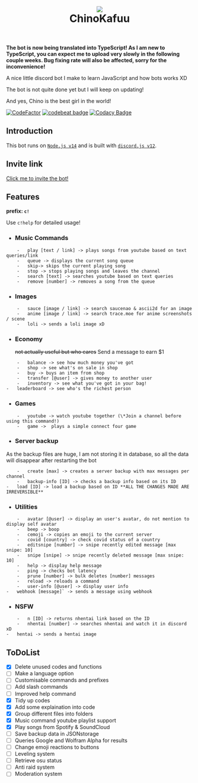 <h1 align="center">
  <a href="https://github.com/ChinHongTan/ChinoKafuu"><img src="https://media.discordapp.net/attachments/761941062842449944/869577832412631060/71102294_p0.png" avtar_c_icon"></a>
  <br>
  ChinoKafuu
  <br>
  <br>
</h1>

**The bot is now being translated into TypeScript! As I am new to TypeScript, you can expect me to upload very slowly in the following couple weeks. Bug fixing rate will also be affected, sorry for the inconvenience!**

A nice little discord bot I make to learn JavaScript and how bots works XD

The bot is not quite done yet but I will keep on updating!

And yes, Chino is the best girl in the world!

[![CodeFactor](https://www.codefactor.io/repository/github/chinhongtan/chinokafuu/badge/main)](https://www.codefactor.io/repository/github/chinhongtan/chinokafuu/overview/main)
[![codebeat badge](https://codebeat.co/badges/756b4af6-5758-4bdd-b34b-c312e8f6cf7a)](https://codebeat.co/projects/github-com-chinhongtan-chinokafuu-main)
[![Codacy Badge](https://app.codacy.com/project/badge/Grade/3db0f95584064f65acafc9b751c1d042)](https://www.codacy.com/gh/ChinHongTan/ChinoKafuu/dashboard?utm_source=github.com&amp;utm_medium=referral&amp;utm_content=ChinHongTan/ChinoKafuu&amp;utm_campaign=Badge_Grade)


## Introduction

This bot runs on [`Node.js v14`](https://nodejs.org/) and is built with [`discord.js v12`](https://discord.js.org/#/docs/main/v12/general/welcome).

## Invite link

[Click me to invite the bot!](https://discord.com/api/oauth2/authorize?client_id=859653069276839967&permissions=8&scope=bot)

## Features

**prefix: `c!`**

Use `c!help` for detailed usage!

-   ### Music Commands
```
    -   play [text / link] -> plays songs from youtube based on text queries/link
    -   queue -> displays the current song queue
    -   skip-> skips the current playing song
    -   stop -> stops playing songs and leaves the channel
    -   search [text] -> searches youtube based on text queries
    -   remove [number] -> removes a song from the queue
```
-   ### Images
```
    -   sauce [image / link] -> search saucenao & ascii2d for an image
    -   anime [image / link] -> search trace.moe for anime screenshots / scene
    -   loli -> sends a loli image xD
```
-   ### Economy

    ~~not actually useful but who cares~~
    Send a message to earn $1
```
    -   balance -> see how much money you've got
    -   shop -> see what's on sale in shop
    -   buy -> buys an item from shop
    -   transfer [@user] -> gives money to another user
    -   inventory -> see what you've got in your bag!
-   leaderboard -> see who's the richest person
```
-   ### Games
```
    -   youtube -> watch youtube together (\*Join a channel before using this command!)
    -   game ->  plays a simple connect four game
```
-   ### Server backup

As the backup files are huge, I am not storing it in database, so all the data will disappear after restarting the bot
```
    -   create [max] -> creates a server backup with max messages per channel
    -   backup-info [ID] -> checks a backup info based on its ID
-   load [ID] -> load a backup based on ID **ALL THE CHANGES MADE ARE IRREVERSIBLE**
```
-   ### Utilities
```
    -   avatar [@user] -> display an user's avatar, do not mention to display self avatar
    -   beep -> boop
    -   cemoji -> copies an emoji to the current server
    -   covid [country] -> check covid status of a country
    -   editsnipe [number] -> snipe recently edited message [max snipe: 10]
    -   snipe [snipe] -> snipe recently deleted message [max snipe: 10]
    -   help -> display help message
    -   ping -> checks bot latency
    -   prune [number] -> bulk deletes [number] messages
    -   reload -> reloads a command
    -   user-info [@user] -> display user info
-   webhook [message]` -> sends a message using webhook
```
-   ### NSFW
```
    -   n [ID] -> returns nhentai link based on the ID
    -   nhentai [number] -> searches nhentai and watch it in discord xD
-   hentai -> sends a hentai image
```


## ToDoList

-   [x] Delete unused codes and functions
-   [ ] Make a language option
-   [ ] Customisable commands and prefixes
-   [ ] Add slash commands
-   [ ] Improved help command
-   [x] Tidy up codes
-   [x] Add some explaination into code
-   [x] Group different files into folders
-   [x] Music command youtube playlist support
-   [x] Play songs from Spotify & SoundCloud
-   [ ] Save backup data in JSONstorage
-   [ ] Queries Google and Wolfram Alpha for results
-   [ ] Change emoji reactions to buttons
-   [ ] Leveling system
-   [ ] Retrieve osu status
-   [ ] Anti raid system
-   [ ] Moderation system
